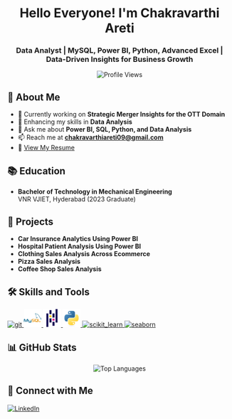<h1 align="center">Hello Everyone! I'm Chakravarthi Areti</h1>
<h3 align="center">Data Analyst | MySQL, Power BI, Python, Advanced Excel | Data-Driven Insights for Business Growth</h3>

<p align="center"> <img src="https://komarev.com/ghpvc/?username=chakravarthi-areti&label=Profile%20views&color=0e75b6&style=flat" alt="Profile Views" /> </p>

## 🚀 About Me

- 🔭 Currently working on **Strategic Merger Insights for the OTT Domain**
- 🌱 Enhancing my skills in **Data Analysis**
- 💬 Ask me about **Power BI, SQL, Python, and Data Analysis**
- 📫 Reach me at **chakravarthiareti09@gmail.com**
- 📄 [View My Resume](https://drive.google.com/file/d/1TYLdVsDKp940d7GIcxsQ8syy245QOVbb/view?usp=sharing)

## 📚 Education

- **Bachelor of Technology in Mechanical Engineering**  
  VNR VJIET, Hyderabad (2023 Graduate)

## 🧩 Projects

- **Car Insurance Analytics Using Power BI**
- **Hospital Patient Analysis Using Power BI**
- **Clothing Sales Analysis Across Ecommerce**
- **Pizza Sales Analysis**
- **Coffee Shop Sales Analysis**

## 🛠️ Skills and Tools

<p align="left">
  <a href="https://git-scm.com/" target="_blank" rel="noreferrer"> <img src="https://www.vectorlogo.zone/logos/git-scm/git-scm-icon.svg" alt="git" width="40" height="40"/> </a>
  <a href="https://www.mysql.com/" target="_blank" rel="noreferrer"> <img src="https://raw.githubusercontent.com/devicons/devicon/master/icons/mysql/mysql-original-wordmark.svg" alt="mysql" width="40" height="40"/> </a>
  <a href="https://pandas.pydata.org/" target="_blank" rel="noreferrer"> <img src="https://raw.githubusercontent.com/devicons/devicon/2ae2a900d2f041da66e950e4d48052658d850630/icons/pandas/pandas-original.svg" alt="pandas" width="40" height="40"/> </a>
  <a href="https://www.python.org" target="_blank" rel="noreferrer"> <img src="https://raw.githubusercontent.com/devicons/devicon/master/icons/python/python-original.svg" alt="python" width="40" height="40"/> </a>
  <a href="https://scikit-learn.org/" target="_blank" rel="noreferrer"> <img src="https://upload.wikimedia.org/wikipedia/commons/0/05/Scikit_learn_logo_small.svg" alt="scikit_learn" width="40" height="40"/> </a>
  <a href="https://seaborn.pydata.org/" target="_blank" rel="noreferrer"> <img src="https://seaborn.pydata.org/_images/logo-mark-lightbg.svg" alt="seaborn" width="40" height="40"/> </a>
</p>

## 📊 GitHub Stats

<p align="center">
  <img src="https://github-readme-stats.vercel.app/api/top-langs?username=chakravarthi-areti&show_icons=true&locale=en&layout=compact" alt="Top Languages" />
</p>

## 🔗 Connect with Me

<p align="left">
<a href="https://www.linkedin.com/in/chakravarthi-areti-522390227/" target="blank">
  <img align="center" src="https://raw.githubusercontent.com/rahuldkjain/github-profile-readme-generator/master/src/images/icons/Social/linked-in-alt.svg" alt="LinkedIn" height="30" width="40"/>
</a>
</p>
